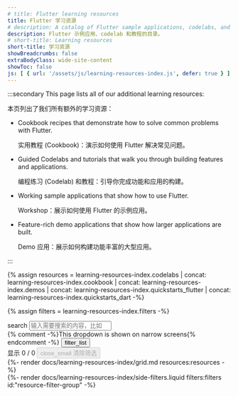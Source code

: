 ```yaml
---
# title: Flutter learning resources
title: Flutter 学习资源
# description: A catalog of Flutter sample applications, codelabs, and tutorials.
description: Flutter 示例应用、codelab 和教程的目录。
# short-title: Learning resources
short-title: 学习资源
showBreadcrumbs: false
extraBodyClass: wide-site-content
showToc: false
js: [ { url: '/assets/js/learning-resources-index.js', defer: true } ]
---
```


:::secondary
This page lists all of our additional learning resources:

本页列出了我们所有额外的学习资源：

* Cookbook recipes that demonstrate how to solve common problems with Flutter.

  实用教程 (Cookbook)：演示如何使用 Flutter 解决常见问题。

* Guided Codelabs and tutorials that walk you through building features and applications.

  编程练习 (Codelab) 和教程：引导你完成功能和应用的构建。

* Working sample applications that show how to use Flutter.

  Workshop：展示如何使用 Flutter 的示例应用。

* Feature-rich demo applications that show how larger applications are built.

  Demo 应用：展示如何构建功能丰富的大型应用。

:::

{% assign resources = learning-resources-index.codelabs | concat: learning-resources-index.cookbook | concat: learning-resources-index.demos | concat: learning-resources-index.quickstarts_flutter | concat: learning-resources-index.quickstarts_dart -%}

{% assign filters = learning-resources-index.filters -%}

<div id="resource-index-content">
    <div class="left-col" id="resource-index-main-content">
        <div id="resource-search-group" class="chip-filters-group">
            <div class="top-row">
                <div class="search-wrapper" id="resource-search">
                    <span class="material-symbols leading-icon" aria-hidden="true" translate="no">search</span>
                    <input type="search" placeholder='输入需要搜索的内容，比如 "button" 或 "networking"...'
                        aria-label="Search learning resources by name and category">
                </div>
                {% comment -%}This dropdown is shown on narrow screens{% endcomment -%}
                <button class="icon-button show-filters-button">
                    <span class="material-symbols" aria-hidden="true" translate="no">filter_list</span>
                </button>
            </div>
            <div class="label-row">
                <label for="resource-search">
                    显示 <span id="displayed-resource-card-count">0</span> / <span id="total-resource-card-count">0</span>
                </label>
                <button id="clear-resource-index-filters" disabled>
                    <span class="material-symbols" aria-hidden="true" translate="no">close_small</span>
                    <span><!-- Clear filters -->清除筛选</span>
                </button>
            </div>
        </div>
        {%- render docs/learning-resources-index/grid.md resources:resources -%}
    </div>
    <div class="right-col">
        {%- render docs/learning-resources-index/side-filters.liquid filters:filters id:"resource-filter-group" -%}
    </div>
</div>
